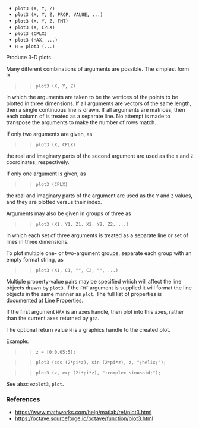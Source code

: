 - `plot3 (X, Y, Z)`
- `plot3 (X, Y, Z, PROP, VALUE, ...)`
- `plot3 (X, Y, Z, FMT)`
- `plot3 (X, CPLX)`
- `plot3 (CPLX)`
- `plot3 (HAX, ...)`
- `H = plot3 (...)`

Produce 3-D plots.

Many different combinations of arguments are possible. The simplest form is

> > `plot3 (X, Y, Z)`

in which the arguments are taken to be the vertices of the points to be plotted
in three dimensions. If all arguments are vectors of the same length, then a
single continuous line is drawn. If all arguments are matrices, then each
column of is treated as a separate line. No attempt is made to transpose the
arguments to make the number of rows match.

If only two arguments are given, as

> > `plot3 (X, CPLX)`

the real and imaginary parts of the second argument are used as the `Y` and `Z`
coordinates, respectively.

If only one argument is given, as

> > `plot3 (CPLX)`

the real and imaginary parts of the argument are used as the `Y` and `Z`
values, and they are plotted versus their index.

Arguments may also be given in groups of three as

> > `plot3 (X1, Y1, Z1, X2, Y2, Z2, ...)`

in which each set of three arguments is treated as a separate line or set of
lines in three dimensions.

To plot multiple one- or two-argument groups, separate each group with an empty
format string, as

> > `plot3 (X1, C1, "", C2, "", ...)`

Multiple property-value pairs may be specified which will affect the line
objects drawn by `plot3`. If the `FMT` argument is supplied it will format the
line objects in the same manner as `plot`. The full list of properties is
documented at Line Properties.

If the first argument `HAX` is an axes handle, then plot into this axes, rather
than the current axes returned by `gca`.

The optional return value `H` is a graphics handle to the created plot.

Example:

> > `z = [0:0.05:5];`

> > `plot3 (cos (2*pi*z), sin (2*pi*z), z, ";helix;");`

> > `plot3 (z, exp (2i*pi*z), ";complex sinusoid;");`

See also: `ezplot3`, `plot`.

### References

- https://www.mathworks.com/help/matlab/ref/plot3.html
- https://octave.sourceforge.io/octave/function/plot3.html
